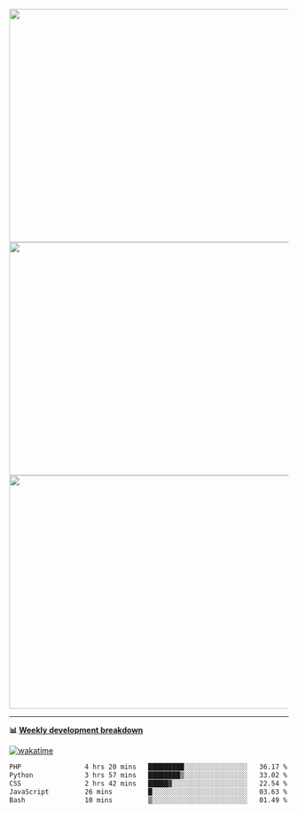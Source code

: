 <p float="left" align="middle"><img src="https://user-images.githubusercontent.com/56089155/195064669-12bd89bb-53c9-44b1-9fd8-993f93f585e1.png" width="600px" height="420px">
<img src="https://user-images.githubusercontent.com/56089155/195064706-c37aa3c8-f669-46c9-abba-1eadcbb910c5.png" width="600px" height="420px">
<img src="https://user-images.githubusercontent.com/56089155/195064753-0de674c7-4fc7-4831-a8a5-402e19cc77be.png" width="600px" height="420px"></p>

<hr />

**📊 [Weekly development breakdown](https://wakatime.com/@Ari24)**

[![wakatime](https://wakatime.com/badge/user/ca34c016-707f-4382-84cf-1823913a1423.svg)](https://wakatime.com/@ca34c016-707f-4382-84cf-1823913a1423)

<!--START_SECTION:waka-->

```txt
PHP                4 hrs 20 mins   █████████░░░░░░░░░░░░░░░░   36.17 %
Python             3 hrs 57 mins   ████████▒░░░░░░░░░░░░░░░░   33.02 %
CSS                2 hrs 42 mins   █████▓░░░░░░░░░░░░░░░░░░░   22.54 %
JavaScript         26 mins         █░░░░░░░░░░░░░░░░░░░░░░░░   03.63 %
Bash               10 mins         ▒░░░░░░░░░░░░░░░░░░░░░░░░   01.49 %
```

<!--END_SECTION:waka-->
